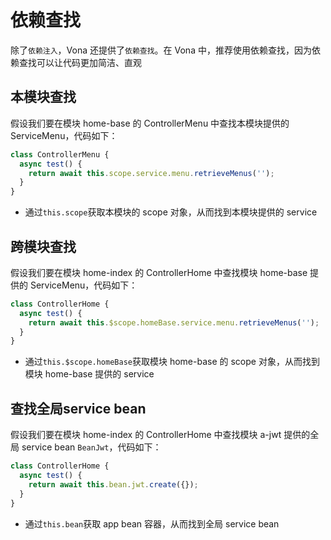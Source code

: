 # 依赖查找

除了`依赖注入`，Vona 还提供了`依赖查找`。在 Vona 中，推荐使用依赖查找，因为依赖查找可以让代码更加简洁、直观

## 本模块查找

假设我们要在模块 home-base 的 ControllerMenu 中查找本模块提供的 ServiceMenu，代码如下：

``` typescript
class ControllerMenu {
  async test() {
    return await this.scope.service.menu.retrieveMenus('');
  }
}  
```

- 通过`this.scope`获取本模块的 scope 对象，从而找到本模块提供的 service

## 跨模块查找

假设我们要在模块 home-index 的 ControllerHome 中查找模块 home-base 提供的 ServiceMenu，代码如下：

``` typescript
class ControllerHome {
  async test() {
    return await this.$scope.homeBase.service.menu.retrieveMenus('');
  }
}  
```

- 通过`this.$scope.homeBase`获取模块 home-base 的 scope 对象，从而找到模块 home-base 提供的 service

## 查找全局service bean

假设我们要在模块 home-index 的 ControllerHome 中查找模块 a-jwt 提供的全局 service bean `BeanJwt`，代码如下：

``` typescript
class ControllerHome {
  async test() {
    return await this.bean.jwt.create({});
  }
}  
```

- 通过`this.bean`获取 app bean 容器，从而找到全局 service bean

